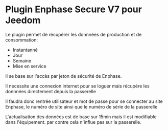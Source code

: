 # Plugin Enphase Secure V7 pour Jeedom

Le plugin permet de récupérer les donnnées de production et de consommation:
* Instantanné
* Jour
* Semaine
* Mise en service
 
Il se base sur l'accès par jeton de sécurité de Enphase.

Il necessite une connexion internet pour se loguer mais récupère les donnnées directement depuis la passerelle

Il faudra donc rentrée utilisateur et mot de passe pour se connecter au site Enphase, le numéro de site ainsi que le numéro de série de la passerelle

L'actualisation des données est de base sur 15min mais il est modifiable dans l'équipement. par contre cela n'influe pas sur la passerelle.
